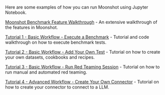 Here are some examples of how you can run Moonshot using Jupyter Notebook.


[Moonshot Benchmark Feature Walkthrough](https://github.com/sgaisi/moonshotAISI/blob/main/examples/jupyter-notebook/Moonshot%20-%20Benchmark%20Feature%20Walkthrough.ipynb) - An extensive walkthrough of the features in Moonshot.

[Tutorial 1 - Basic Workflow - Execute a Benchmark](https://github.com/sgaisi/moonshotAISI/blob/main/examples/jupyter-notebook/Tutorial%201%20-%20Basic%20Workflow%20-%20Execute%20a%20Benchmark.ipynb) - Tutorial and code walkthrough on how to execute benchmark tests.


[Tutorial 2 - Basic Workflow - Add Your Own Test](https://github.com/sgaisi/moonshotAISI/blob/main/examples/jupyter-notebook/Tutorial%202%20-%20Basic%20Workflow%20-%20Add%20your%20own%20test.ipynb) - Tutorial on how to create your own datasets, cookbooks and recipes.


[Tutorial 3 - Basic Workflow - Run Red Teaming Session](https://github.com/sgaisi/moonshotAISI/blob/main/examples/jupyter-notebook/Tutorial%203%20-%20Basic%20Workflow%20-%20Run%20Red%20Teaming%20Session.ipynb) - Tutorial on how to run manual and automated red teaming.

[Tutorial 4 - Advanced Workflow - Create Your Own Connector](https://github.com/sgaisi/moonshotAISI/blob/main/examples/jupyter-notebook/Tutorial%204%20-%20Advanced%20Workflow%20-%20Test%20Custom%20Application.ipynb) - Tutorial on how to create your connector to connect to a LLM.
